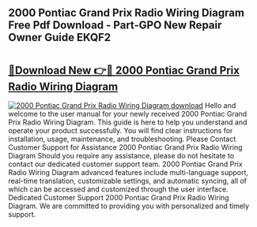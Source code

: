 ## 2000 Pontiac Grand Prix Radio Wiring Diagram Free Pdf Download - Part-GPO New Repair Owner Guide EKQF2

# <h2><a href="http://dfrl6v.blite.top/?on=2000+Pontiac+Grand+Prix+Radio+Wiring+Diagram">🔗Download New 👉🔴 2000 Pontiac Grand Prix Radio Wiring Diagram</a></h2>

[![2000 Pontiac Grand Prix Radio Wiring Diagram download](https://i.imgur.com/lujVjoI.png)](http://dfrl6v.blite.top/?on=2000+Pontiac+Grand+Prix+Radio+Wiring+Diagram)
Hello and welcome to the user manual for your newly received 2000 Pontiac Grand Prix Radio Wiring Diagram. This guide is here to help you understand and operate your product successfully. You will find clear instructions for installation, usage, maintenance, and troubleshooting. Please Contact Customer Support for Assistance 2000 Pontiac Grand Prix Radio Wiring Diagram Should you require any assistance, please do not hesitate to contact our dedicated customer support team. 2000 Pontiac Grand Prix Radio Wiring Diagram advanced features include multi-language support, real-time translation, customizable settings, and automatic syncing, all of which can be accessed and customized through the user interface. Dedicated Customer Support 2000 Pontiac Grand Prix Radio Wiring Diagram. We are committed to providing you with personalized and timely support.
